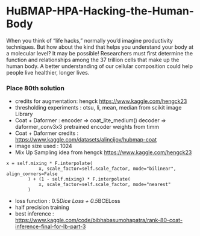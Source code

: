 # HuBMAP-HPA-Hacking-the-Human-Body
When you think of “life hacks,” normally you’d imagine productivity techniques. But how about the kind that helps you understand your body at a molecular level? It may be possible! Researchers must first determine the function and relationships among the 37 trillion cells that make up the human body. A better understanding of our cellular composition could help people live healthier, longer lives.
### Place 80th solution
- credits for augmentation: hengck https://www.kaggle.com/hengck23
- thresholding experiments : otsu, li, mean, median from scikit image Library
- Coat + Daformer :  encoder => coat_lite_medium() decoder => daformer_conv3x3 pretrained encoder weights from timm
- Coat + Daformer credits : https://www.kaggle.com/datasets/alincijov/hubmap-coat
- image size used : 1024 
- Mix Up Sampling idea from hengck https://www.kaggle.com/hengck23
```
x = self.mixing * F.interpolate(
            x, scale_factor=self.scale_factor, mode="bilinear", align_corners=False
        ) + (1 - self.mixing) * F.interpolate(
            x, scale_factor=self.scale_factor, mode="nearest"
        )
```
- loss function : 0.5*Dice Loss + 0.5*BCELoss
- half precision training
- best inference : https://www.kaggle.com/code/bibhabasumohapatra/rank-80-coat-inference-final-for-lb-part-3
